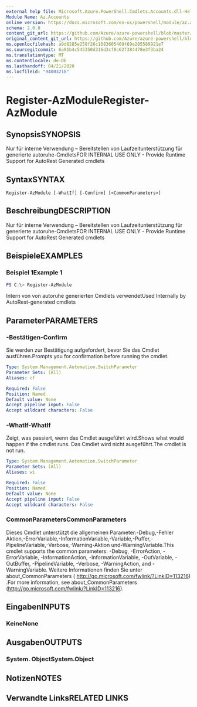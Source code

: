 ```yaml
---
external help file: Microsoft.Azure.PowerShell.Cmdlets.Accounts.dll-Help.xml
Module Name: Az.Accounts
online version: https://docs.microsoft.com/en-us/powershell/module/az.accounts/register-azmodule
schema: 2.0.0
content_git_url: https://github.com/Azure/azure-powershell/blob/master/src/Accounts/Accounts/help/Register-AzModule.md
original_content_git_url: https://github.com/Azure/azure-powershell/blob/master/src/Accounts/Accounts/help/Register-AzModule.md
ms.openlocfilehash: a9d8285e258f26c1083605409f69e205589921e7
ms.sourcegitcommit: 6a91b4c545350d316d3cf8c62f384478e3f3ba24
ms.translationtype: MT
ms.contentlocale: de-DE
ms.lasthandoff: 04/21/2020
ms.locfileid: "94003218"
---
```

# <span data-ttu-id="d405c-101">Register-AzModule</span><span class="sxs-lookup"><span data-stu-id="d405c-101">Register-AzModule</span></span>

## <span data-ttu-id="d405c-102">Synopsis</span><span class="sxs-lookup"><span data-stu-id="d405c-102">SYNOPSIS</span></span>
<span data-ttu-id="d405c-103">Nur für interne Verwendung – Bereitstellen von Laufzeitunterstützung für generierte autoruhe-Cmdlets</span><span class="sxs-lookup"><span data-stu-id="d405c-103">FOR INTERNAL USE ONLY - Provide Runtime Support for AutoRest Generated cmdlets</span></span>

## <span data-ttu-id="d405c-104">Syntax</span><span class="sxs-lookup"><span data-stu-id="d405c-104">SYNTAX</span></span>

```
Register-AzModule [-WhatIf] [-Confirm] [<CommonParameters>]
```

## <span data-ttu-id="d405c-105">Beschreibung</span><span class="sxs-lookup"><span data-stu-id="d405c-105">DESCRIPTION</span></span>
<span data-ttu-id="d405c-106">Nur für interne Verwendung – Bereitstellen von Laufzeitunterstützung für generierte autoruhe-Cmdlets</span><span class="sxs-lookup"><span data-stu-id="d405c-106">FOR INTERNAL USE ONLY - Provide Runtime Support for AutoRest Generated cmdlets</span></span>

## <span data-ttu-id="d405c-107">Beispiele</span><span class="sxs-lookup"><span data-stu-id="d405c-107">EXAMPLES</span></span>

### <span data-ttu-id="d405c-108">Beispiel 1</span><span class="sxs-lookup"><span data-stu-id="d405c-108">Example 1</span></span>
```powershell
PS C:\> Register-AzModule
```

<span data-ttu-id="d405c-109">Intern von von autoruhe generierten Cmdlets verwendet</span><span class="sxs-lookup"><span data-stu-id="d405c-109">Used Internally by AutoRest-generated cmdlets</span></span>

## <span data-ttu-id="d405c-110">Parameter</span><span class="sxs-lookup"><span data-stu-id="d405c-110">PARAMETERS</span></span>

### <span data-ttu-id="d405c-111">-Bestätigen</span><span class="sxs-lookup"><span data-stu-id="d405c-111">-Confirm</span></span>
<span data-ttu-id="d405c-112">Sie werden zur Bestätigung aufgefordert, bevor Sie das Cmdlet ausführen.</span><span class="sxs-lookup"><span data-stu-id="d405c-112">Prompts you for confirmation before running the cmdlet.</span></span>

```yaml
Type: System.Management.Automation.SwitchParameter
Parameter Sets: (All)
Aliases: cf

Required: False
Position: Named
Default value: None
Accept pipeline input: False
Accept wildcard characters: False
```

### <span data-ttu-id="d405c-113">-WhatIf</span><span class="sxs-lookup"><span data-stu-id="d405c-113">-WhatIf</span></span>
<span data-ttu-id="d405c-114">Zeigt, was passiert, wenn das Cmdlet ausgeführt wird.</span><span class="sxs-lookup"><span data-stu-id="d405c-114">Shows what would happen if the cmdlet runs.</span></span> <span data-ttu-id="d405c-115">Das Cmdlet wird nicht ausgeführt.</span><span class="sxs-lookup"><span data-stu-id="d405c-115">The cmdlet is not run.</span></span>

```yaml
Type: System.Management.Automation.SwitchParameter
Parameter Sets: (All)
Aliases: wi

Required: False
Position: Named
Default value: None
Accept pipeline input: False
Accept wildcard characters: False
```

### <span data-ttu-id="d405c-116">CommonParameters</span><span class="sxs-lookup"><span data-stu-id="d405c-116">CommonParameters</span></span>
<span data-ttu-id="d405c-117">Dieses Cmdlet unterstützt die allgemeinen Parameter:-Debug,-Fehler Aktion,-ErrorVariable,-InformationVariable,-Variable,-Puffer,-PipelineVariable,-Verbose,-Warning-Aktion und-WarningVariable.</span><span class="sxs-lookup"><span data-stu-id="d405c-117">This cmdlet supports the common parameters: -Debug, -ErrorAction, -ErrorVariable, -InformationAction, -InformationVariable, -OutVariable, -OutBuffer, -PipelineVariable, -Verbose, -WarningAction, and -WarningVariable.</span></span> <span data-ttu-id="d405c-118">Weitere Informationen finden Sie unter about_CommonParameters ( http://go.microsoft.com/fwlink/?LinkID=113216) .</span><span class="sxs-lookup"><span data-stu-id="d405c-118">For more information, see about_CommonParameters (http://go.microsoft.com/fwlink/?LinkID=113216).</span></span>

## <span data-ttu-id="d405c-119">Eingaben</span><span class="sxs-lookup"><span data-stu-id="d405c-119">INPUTS</span></span>

### <span data-ttu-id="d405c-120">Keine</span><span class="sxs-lookup"><span data-stu-id="d405c-120">None</span></span>

## <span data-ttu-id="d405c-121">Ausgaben</span><span class="sxs-lookup"><span data-stu-id="d405c-121">OUTPUTS</span></span>

### <span data-ttu-id="d405c-122">System. Object</span><span class="sxs-lookup"><span data-stu-id="d405c-122">System.Object</span></span>
## <span data-ttu-id="d405c-123">Notizen</span><span class="sxs-lookup"><span data-stu-id="d405c-123">NOTES</span></span>

## <span data-ttu-id="d405c-124">Verwandte Links</span><span class="sxs-lookup"><span data-stu-id="d405c-124">RELATED LINKS</span></span>
